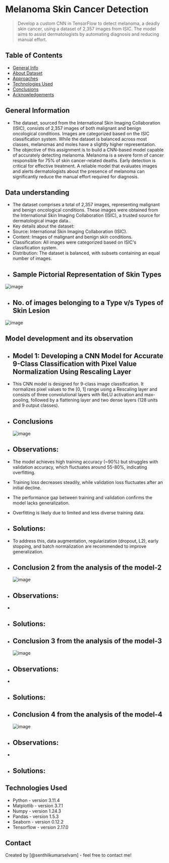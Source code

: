 # Melanoma Skin Cancer Detection
> Develop a custom CNN in TensorFlow to detect melanoma, a deadly skin cancer, using a dataset of 2,357 images from ISIC. The model aims to assist dermatologists by automating diagnosis and reducing manual effort.


## Table of Contents
* [General Info](#general-information)
* [About Dataset](#Data-understanding)
* [Approaches](#Building,-Training,-and-Evaluating-a-CNN-Model-for-Multi-Class-Classification-with-Data-Augmentation-and-Class-Imbalance-Handling)
* [Technologies Used](#technologies-used)
* [Conclusions](#conclusions)
* [Acknowledgements](#acknowledgements)

<!-- You can include any other section that is pertinent to your problem -->

## General Information
- The dataset, sourced from the International Skin Imaging Collaboration (ISIC), consists of 2,357 images of both malignant and benign oncological conditions. Images are categorized based on the ISIC classification system. While the dataset is balanced across most classes, melanomas and moles have a slightly higher representation.
- The objective of this assignment is to build a CNN-based model capable of accurately detecting melanoma. Melanoma is a severe form of cancer responsible for 75% of skin cancer-related deaths. Early detection is critical for effective treatment. A reliable model that evaluates images and alerts dermatologists about the presence of melanoma can significantly reduce the manual effort required for diagnosis.
<!-- You don't have to answer all the questions - just the ones relevant to your project. -->
## Data understanding
- The dataset comprises a total of 2,357 images, representing malignant and benign oncological conditions. These images were obtained from the International Skin Imaging Collaboration (ISIC), a trusted source for dermatological image data..
- Key details about the dataset:
-   Source: International Skin Imaging Collaboration (ISIC).
-   Content: Images of malignant and benign skin conditions.
-   Classification: All images were categorized based on ISIC's classification system.
-   Distribution: The dataset is balanced, with subsets containing an equal number of images.
-   ## Sample Pictorial Representation of Skin Types
  ![image](https://github.com/user-attachments/assets/704bbadf-198a-40a2-a3fe-098cb0afc2e2)
-   ## No. of images belonging to a Type v/s Types of Skin Lesion
  ![image](https://github.com/user-attachments/assets/c863fe2c-f455-4b82-8e52-6e37a3bc0c57)

## Model development and its observation
- ## Model 1: Developing a CNN Model for Accurate 9-Class Classification with Pixel Value Normalization Using Rescaling Layer
- This CNN model is designed for 9-class image classification. It normalizes pixel values to the [0, 1] range using a Rescaling layer and consists of three convolutional layers with ReLU activation and max-pooling, followed by a flattening layer and two dense layers (128 units and 9 output classes).
- ## Conclusions
  ![image](https://github.com/user-attachments/assets/24a4f3b4-8d27-49b5-8a54-848717853ce3)
- ## Observations:
-   The model achieves high training accuracy (~90%) but struggles with validation accuracy, which fluctuates around 55-80%, indicating overfitting.
-   Training loss decreases steadily, while validation loss fluctuates after an initial decline.
-   The performance gap between training and validation confirms the model lacks generalization.
-   Overfitting is likely due to limited and less diverse training data.
- ## Solutions:
-   To address this, data augmentation, regularization (dropout, L2), early stopping, and batch normalization are recommended to improve generalization.
  
- ## Conclusion 2 from the analysis of the model-2
  ![image](https://github.com/user-attachments/assets/2d150751-8e96-4079-8295-f016a9a478a1)

- ## Observations:
-   
- ## Solutions:
- ## Conclusion 3 from the analysis of the model-3
  ![image](https://github.com/user-attachments/assets/24a4f3b4-8d27-49b5-8a54-848717853ce3)
- ## Observations:
-   
- ## Solutions:
- ## Conclusion 4 from the analysis of the model-4
  ![image](https://github.com/user-attachments/assets/24a4f3b4-8d27-49b5-8a54-848717853ce3)
- ## Observations:
-  
- ## Solutions:

<!-- You don't have to answer all the questions - just the ones relevant to your project. -->


## Technologies Used
- Python - version 3.11.4
- Matplotlib - version 3.7.1
- Numpy - version 1.24.3
- Pandas - version 1.5.3
- Seaborn - version 0.12.2
- Tensorflow - version 2.17.0

<!-- As the libraries versions keep on changing, it is recommended to mention the version of library used in this project -->

## Contact
Created by [@senthilkumarselvam] - feel free to contact me!
